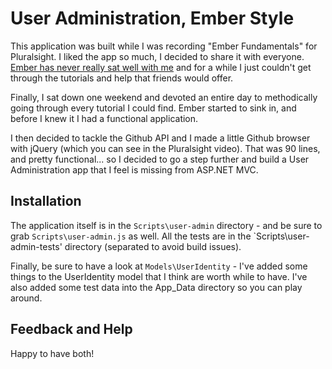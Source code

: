# User Administration, Ember Style

This application was built while I was recording "Ember Fundamentals" for Pluralsight. I liked the app so much, I decided to share it with everyone. [Ember has never really sat well with me](http://www.wekeroad.com/2013/03/06/ember-confuses-me/) and for a while I just couldn't get through the tutorials and help that friends would offer.

Finally, I sat down one weekend and devoted an entire day to methodically going through every tutorial I could find. Ember started to sink in, and before I knew it I had a functional application.

I then decided to tackle the Github API and I made a little Github browser with jQuery (which you can see in the Pluralsight video). That was 90 lines, and pretty functional... so I decided to go a step further and build a User Administration app that I feel is missing from ASP.NET MVC.

## Installation

The application itself is in the `Scripts\user-admin` directory - and be sure to grab `Scripts\user-admin.js` as well. All the tests are in the `Scripts\user-admin-tests' directory (separated to avoid build issues). 

Finally, be sure to have a look at `Models\UserIdentity` - I've added some things to the UserIdentity model that I think are worth while to have. I've also added some test data into the App_Data directory so you can play around.

## Feedback and Help

Happy to have both! 
